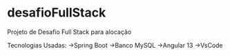 # desafioFullStack
Projeto de Desafio Full Stack para alocação

Tecnologias Usadas:
->Spring Boot
->Banco MySQL
->Angular 13
->VsCode